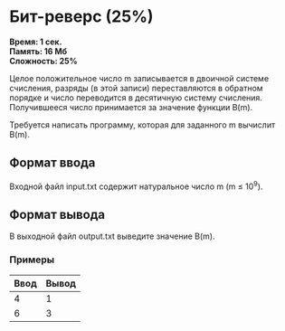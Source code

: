 <h1 class="title">Бит-реверс (25%)</h1>
<p><b>Время: 1 сек.<br>Память: 16 Мб<br>Сложность: 25%</b></p>
<p>Целое положительное число m записывается в двоичной системе счисления, разряды (в этой записи) переставляются в обратном порядке и число переводится в десятичную систему счисления. Получившееся число принимается за значение функции B(m).</p>
<p>Требуется написать программу, которая для заданного m вычислит B(m).</p>
<h2>Формат ввода</h2>
<p>Входной файл input.txt содержит натуральное число m (m ≤ 10<sup>9</sup>).</p>
<h2>Формат вывода</h2>
<p>В выходной файл output.txt выведите значение B(m).</p>
<h3>Примеры</h3>
<table class="sample-tests">
  <thead>
     <tr>
        <th>Ввод</th>
        <th>Вывод</th>
     </tr>
  </thead>
  <tbody>
     <tr>
        <td>4</td>
        <td>1</td>
     </tr>
     <tr>
        <td>6</td>
        <td>3</td>
     </tr>
  </tbody>
</table>